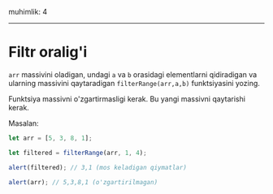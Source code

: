 muhimlik: 4

---

# Filtr oralig'i

`arr` massivini oladigan, undagi `a` va `b` orasidagi elementlarni qidiradigan va ularning massivini qaytaradigan `filterRange(arr,a,b)` funktsiyasini yozing.

Funktsiya massivni o'zgartirmasligi kerak. Bu yangi massivni qaytarishi kerak.

Masalan:

```js
let arr = [5, 3, 8, 1];

let filtered = filterRange(arr, 1, 4);

alert(filtered); // 3,1 (mos keladigan qiymatlar)

alert(arr); // 5,3,8,1 (o'zgartirilmagan)
```
